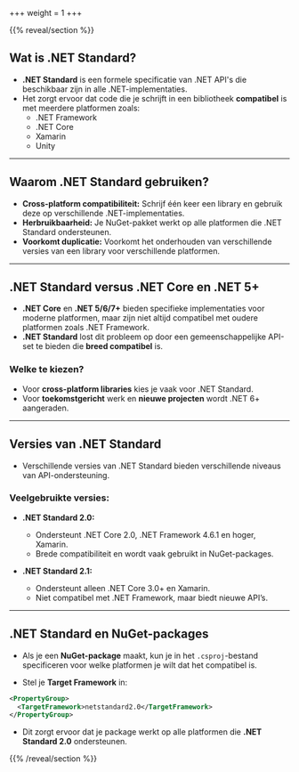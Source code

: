 +++
weight = 1
+++

{{% reveal/section %}}

## Wat is .NET Standard?

- **.NET Standard** is een formele specificatie van .NET API's die beschikbaar zijn in alle .NET-implementaties.
- Het zorgt ervoor dat code die je schrijft in een bibliotheek **compatibel** is met meerdere platformen zoals:
  - .NET Framework
  - .NET Core
  - Xamarin
  - Unity

---

## Waarom .NET Standard gebruiken?

- **Cross-platform compatibiliteit:** Schrijf één keer een library en gebruik deze op verschillende .NET-implementaties.
- **Herbruikbaarheid:** Je NuGet-pakket werkt op alle platformen die .NET Standard ondersteunen.
- **Voorkomt duplicatie:** Voorkomt het onderhouden van verschillende versies van een library voor verschillende platformen.

---

## .NET Standard versus .NET Core en .NET 5+

- **.NET Core** en **.NET 5/6/7+** bieden specifieke implementaties voor moderne platformen, maar zijn niet altijd compatibel met oudere platformen zoals .NET Framework.
- **.NET Standard** lost dit probleem op door een gemeenschappelijke API-set te bieden die **breed compatibel** is.
  
### Welke te kiezen?

- Voor **cross-platform libraries** kies je vaak voor .NET Standard.
- Voor **toekomstgericht** werk en **nieuwe projecten** wordt .NET 6+ aangeraden.

---

## Versies van .NET Standard

- Verschillende versies van .NET Standard bieden verschillende niveaus van API-ondersteuning.
  
### Veelgebruikte versies:
  
- **.NET Standard 2.0:**
  - Ondersteunt .NET Core 2.0, .NET Framework 4.6.1 en hoger, Xamarin.
  - Brede compatibiliteit en wordt vaak gebruikt in NuGet-packages.
  
- **.NET Standard 2.1:**
  - Ondersteunt alleen .NET Core 3.0+ en Xamarin.
  - Niet compatibel met .NET Framework, maar biedt nieuwe API’s.

---

## .NET Standard en NuGet-packages

- Als je een **NuGet-package** maakt, kun je in het `.csproj`-bestand specificeren voor welke platformen je wilt dat het compatibel is.
  
- Stel je **Target Framework** in:
  
```xml
<PropertyGroup>
  <TargetFramework>netstandard2.0</TargetFramework>
</PropertyGroup>
```

- Dit zorgt ervoor dat je package werkt op alle platformen die **.NET Standard 2.0** ondersteunen.

{{% /reveal/section %}}
